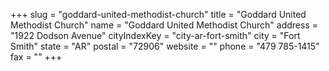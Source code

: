 +++
slug = "goddard-united-methodist-church"
title = "Goddard United Methodist Church"
name = "Goddard United Methodist Church"
address = "1922 Dodson Avenue"
cityIndexKey = "city-ar-fort-smith"
city = "Fort Smith"
state = "AR"
postal = "72906"
website = ""
phone = "479 785-1415"
fax = ""
+++
